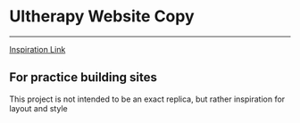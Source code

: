 # Ultherapy Website Copy
---
[Inspiration Link](https://ultherapy.com/)

## For practice building sites

This project is not intended to be an exact replica, but rather inspiration for layout and style